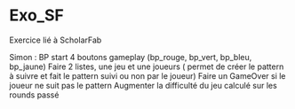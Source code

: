 # Exo_SF
Exercice lié à ScholarFab

Simon :
  BP start
  4 boutons gameplay (bp_rouge, bp_vert, bp_bleu, bp_jaune)
  Faire 2 listes, une jeu et une joueurs ( permet de créer le pattern à suivre et fait le pattern suivi ou non par le joueur)
  Faire un GameOver si le joueur ne suit pas le pattern 
  Augmenter la difficulté du jeu calculé sur les rounds passé
  
